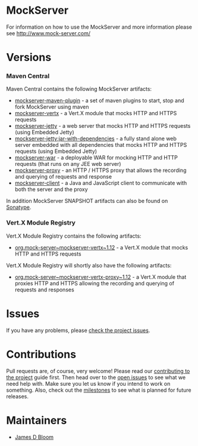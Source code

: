 MockServer
========== 

For information on how to use the MockServer and more information please see http://www.mock-server.com/

# Versions

### Maven Central

Maven Central contains the following MockServer artifacts:

* [mockserver-maven-plugin](http://search.maven.org/#search%7Cga%7C1%7Cmockserver-maven-plugin) - a set of maven plugins to start, stop and fork MockServer using maven
* [mockserver-vertx](org.mock-server:mockserver-vertx) - a Vert.X module that mocks HTTP and HTTPS requests
* [mockserver-jetty](org.mock-server:mockserver-jetty) - a web server that mocks HTTP and HTTPS requests (using Embedded Jetty)
* [mockserver-jetty:jar-with-dependencies](org.mock-server:mockserver-jetty:jar-with-dependencies) - a fully stand alone web server embedded with all dependencies that mocks HTTP and HTTPS requests (using Embedded Jetty)
* [mockserver-war](org.mock-server:mockserver-war) - a deployable WAR for mocking HTTP and HTTP requests (that runs on any JEE web server)
* [mockserver-proxy](org.mock-server:mockserver-proxy) - an HTTP / HTTPS proxy that allows the recording and querying of requests and response
* [mockserver-client](org.mock-server:mockserver-client) - a Java and JavaScript client to communicate with both the server and the proxy

In addition MockServer SNAPSHOT artifacts can also be found on [Sonatype](https://oss.sonatype.org/index.html#nexus-search;quick~mockserver).

### Vert.X Module Registry

Vert.X Module Registry contains the following artifacts:

* [org.mock-server~mockserver-vertx~1.12](org.mock-server~mockserver-vertx~1.12) - a Vert.X module that mocks HTTP and HTTPS requests

Vert.X Module Registry will shortly also have the following artifacts:

* [org.mock-server~mockserver-vertx-proxy~1.12](org.mock-server~mockserver-vertx-proxy~1.12) - a Vert.X module that proxies HTTP and HTTPS allowing the recording and querying of requests and responses

# Issues

If you have any problems, please [check the project issues](https://github.com/jamesdbloom/mockserver/issues).

# Contributions

Pull requests are, of course, very welcome! Please read our [contributing to the project](https://github.com/jamesdbloom/mockserver/wiki/Contributing-to-the-project) guide first. Then head over to the [open issues](https://github.com/jamesdbloom/mockserver/issues) to see what we need help with. Make sure you let us know if you intend to work on something. Also, check out the [milestones](https://github.com/jamesdbloom/mockserver/issues/milestones) to see what is planned for future releases.

# Maintainers
* [James D Bloom](http://blog.jamesdbloom.com)
